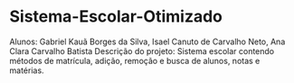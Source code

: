 # Sistema-Escolar-Otimizado
Alunos: Gabriel Kauã Borges da Silva, Isael Canuto de Carvalho Neto, Ana Clara Carvalho Batista
Descrição do projeto: Sistema escolar contendo métodos de matrícula, adição, remoção e busca de alunos, notas e matérias.
